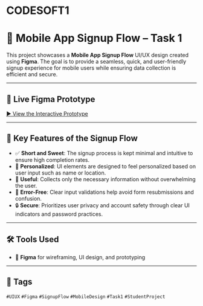 # CODESOFT1
# 📱 Mobile App Signup Flow – Task 1

This project showcases a **Mobile App Signup Flow** UI/UX design created using **Figma**. The goal is to provide a seamless, quick, and user-friendly signup experience for mobile users while ensuring data collection is efficient and secure.

---

## 🔗 Live Figma Prototype

[▶️ View the Interactive Prototype](https://www.figma.com/proto/DPkw644vtb9PSLlUkR5SEz/NETFLIXXX?node-id=0-16&p=f&t=Tk50BSiymicNm4aF-1&scaling=scale-down&content-scaling=fixed&page-id=0%3A1&starting-point-node-id=0%3A3)

---

## 🎯 Key Features of the Signup Flow

- ✅ **Short and Sweet**: The signup process is kept minimal and intuitive to ensure high completion rates.
- 🎯 **Personalized**: UI elements are designed to feel personalized based on user input such as name or location.
- 🧠 **Useful**: Collects only the necessary information without overwhelming the user.
- 🛑 **Error-Free**: Clear input validations help avoid form resubmissions and confusion.
- 🔒 **Secure**: Prioritizes user privacy and account safety through clear UI indicators and password practices.

---

## 🛠 Tools Used

- 🎨 **Figma** for wireframing, UI design, and prototyping

---

## 📌 Tags

`#UIUX` `#Figma` `#SignupFlow` `#MobileDesign` `#Task1` `#StudentProject`

